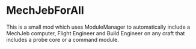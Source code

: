 # MechJebForAll

This is a small mod which uses ModuleManager to automatically include 
a MechJeb computer, Flight Engineer and Build Engineer on any craft that 
includes a probe core or a command module.
